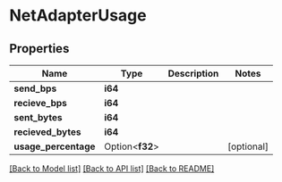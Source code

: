 # NetAdapterUsage

## Properties

Name | Type | Description | Notes
------------ | ------------- | ------------- | -------------
**send_bps** | **i64** |  | 
**recieve_bps** | **i64** |  | 
**sent_bytes** | **i64** |  | 
**recieved_bytes** | **i64** |  | 
**usage_percentage** | Option<**f32**> |  | [optional]

[[Back to Model list]](../README.md#documentation-for-models) [[Back to API list]](../README.md#documentation-for-api-endpoints) [[Back to README]](../README.md)


